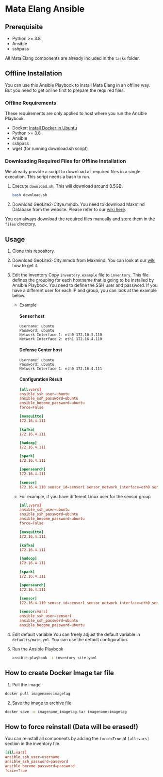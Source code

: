 # Mata Elang Ansible

## Prerequisite

- Python >= 3.8
- Ansible
- sshpass

All Mata Elang components are already included in the `tasks` folder.

## Offline Installation
You can use this Ansible Playbook to install Mata Elang in an offline way. But you need to get online first to prepare the required files.

### Offline Requirements
These requirements are only applied to host where you run the Ansible Playbook.
 - Docker: [Install Docker in Ubuntu](https://docs.docker.com/engine/install/ubuntu/)
 - Python >= 3.8
 - Ansible
 - sshpass
 - wget (for running download.sh script)

### Downloading Required Files for Offline Installation
We already provide a script to download all required files in a single execution. This script needs a bash to run.
1. Execute `download.sh`. This will download around 8.5GB.
    ```bash
    bash download.sh
    ```
2. Download GeoLite2-Citye.mmdb.
    You need to download Maxmind Database from the website. Please refer to our [wiki here](https://github.com/mata-elang-stable/mataelang-platform/wiki/hadoop#install-geolite2).

You can always download the required files manually and store them in the `files` directory.

## Usage
1. Clone this repository.
2. Download GeoLite2-City.mmdb from Maxmind. You can look at our [wiki](https://github.com/mata-elang-stable/mataelang-platform/wiki/hadoop#install-geolite2) how to get it.
3. Edit the inventory
Copy `inventory.example` file to `inventory`. This file defines the grouping for each hostname that is going to be installed by Ansible Playbook. You need to define the SSH user and password. If you have a different user for each IP and group, you can look at the example below.

    - Example
        #### Sensor host
        ```
        Username: ubuntu
        Password: ubuntu
        Network Interface 1: eth0 172.16.3.110
        Network Interface 2: eth1 172.16.4.110
        ```
        
        #### Defense Center host
        ```
        Username: ubuntu
        Password: ubuntu
        Network Interface 1: eth0 172.16.4.111
        ```
        
        #### Configuration Result

        ```conf
        [all:vars]
        ansible_ssh_user=ubuntu
        ansible_ssh_password=ubuntu
        ansible_become_password=ubuntu
        force=False

        [mosquitto]
        172.16.4.111

        [kafka]
        172.16.4.111

        [hadoop]
        172.16.4.111

        [spark]
        172.16.4.111

        [opensearch]
        172.16.4.111

        [sensor]
        172.16.4.110 sensor_id=sensor1 sensor_network_interface=eth0 sensor_home_net=172.16.3.0/24
        ```

    - For example, if you have different Linux user for the sensor group

        ```conf
        [all:vars]
        ansible_ssh_user=ubuntu
        ansible_ssh_password=ubuntu
        ansible_become_password=ubuntu
        force=False

        [mosquitto]
        172.16.4.111

        [kafka]
        172.16.4.111

        [hadoop]
        172.16.4.111

        [spark]
        172.16.4.111

        [opensearch]
        172.16.4.111

        [sensor]
        172.16.4.110 sensor_id=sensor1 sensor_network_interface=eth0 sensor_home_net=172.16.3.0/24

        [sensor:vars]
        ansible_ssh_user=sensor1
        ansible_ssh_password=ubuntu
        ansible_become_password=ubuntu
        ```
        
4. Edit default variable
You can freely adjust the default variable in `defaults/main.yml`. You can use the default configuration.

5. Run the Ansible Playbook
    ```sh
    ansible-playbook -i inventory site.yaml
    ```

## How to create Docker Image tar file
1. Pull the image
```sh
docker pull imagename:imagetag
```

2. Save the image to archive file
```sh
docker save -o imagename_imagetag.tar imagename:imagetag
```

## How to force reinstall (Data will be erased!)

You can reinstall all components by adding the `force=True` at `[all:vars]` section in the inventory file.

```conf
[all:vars]
ansible_ssh_user=username
ansible_ssh_password=password
ansible_become_password=password
force=True
```
